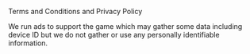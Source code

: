 
Terms and Conditions and Privacy Policy

We run ads to support the game which may gather some data including device ID but we do not gather or use any personally identifiable information.
